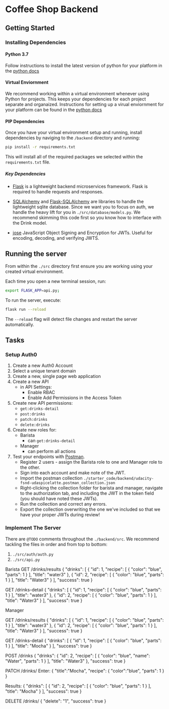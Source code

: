 # Coffee Shop Backend

## Getting Started

### Installing Dependencies

#### Python 3.7

Follow instructions to install the latest version of python for your platform in the [python docs](https://docs.python.org/3/using/unix.html#getting-and-installing-the-latest-version-of-python)

#### Virtual Enviornment

We recommend working within a virtual environment whenever using Python for projects. This keeps your dependencies for each project separate and organaized. Instructions for setting up a virual enviornment for your platform can be found in the [python docs](https://packaging.python.org/guides/installing-using-pip-and-virtual-environments/)

#### PIP Dependencies

Once you have your virtual environment setup and running, install dependencies by naviging to the `/backend` directory and running:

```bash
pip install -r requirements.txt
```

This will install all of the required packages we selected within the `requirements.txt` file.

##### Key Dependencies

- [Flask](http://flask.pocoo.org/)  is a lightweight backend microservices framework. Flask is required to handle requests and responses.

- [SQLAlchemy](https://www.sqlalchemy.org/) and [Flask-SQLAlchemy](https://flask-sqlalchemy.palletsprojects.com/en/2.x/) are libraries to handle the lightweight sqlite database. Since we want you to focus on auth, we handle the heavy lift for you in `./src/database/models.py`. We recommend skimming this code first so you know how to interface with the Drink model.

- [jose](https://python-jose.readthedocs.io/en/latest/) JavaScript Object Signing and Encryption for JWTs. Useful for encoding, decoding, and verifying JWTS.

## Running the server

From within the `./src` directory first ensure you are working using your created virtual environment.

Each time you open a new terminal session, run:

```bash
export FLASK_APP=api.py;
```

To run the server, execute:

```bash
flask run --reload
```

The `--reload` flag will detect file changes and restart the server automatically.

## Tasks

### Setup Auth0

1. Create a new Auth0 Account
2. Select a unique tenant domain
3. Create a new, single page web application
4. Create a new API
    - in API Settings:
        - Enable RBAC
        - Enable Add Permissions in the Access Token
5. Create new API permissions:
    - `get:drinks-detail`
    - `post:drinks`
    - `patch:drinks`
    - `delete:drinks`
6. Create new roles for:
    - Barista
        - can `get:drinks-detail`
    - Manager
        - can perform all actions
7. Test your endpoints with [Postman](https://getpostman.com). 
    - Register 2 users - assign the Barista role to one and Manager role to the other.
    - Sign into each account and make note of the JWT.
    - Import the postman collection `./starter_code/backend/udacity-fsnd-udaspicelatte.postman_collection.json`
    - Right-clicking the collection folder for barista and manager, navigate to the authorization tab, and including the JWT in the token field (you should have noted these JWTs).
    - Run the collection and correct any errors.
    - Export the collection overwriting the one we've included so that we have your proper JWTs during review!

### Implement The Server

There are `@TODO` comments throughout the `./backend/src`. We recommend tackling the files in order and from top to bottom:

1. `./src/auth/auth.py`
2. `./src/api.py`

Barista
GET /drinks/results
{
  "drinks": [
    {
      "id": 1,
      "recipe": [
        {
          "color": "blue",
          "parts": 1
        }
      ],
      "title": "water3"
    },
    {
      "id": 2,
      "recipe": [
        {
          "color": "blue",
          "parts": 1
        }
      ],
      "title": "Water3"
    }
  ],
  "success": true
}

GET /drinks-detail
{
  "drinks": [
    {
      "id": 1,
      "recipe": [
        {
          "color": "blue",
          "parts": 1
        }
      ],
      "title": "water3"
    },
    {
      "id": 2,
      "recipe": [
        {
          "color": "blue",
          "parts": 1
        }
      ],
      "title": "Water3"
    }
  ],
  "success": true
}

Manager

GET /drinks/results
{
  "drinks": [
    {
      "id": 1,
      "recipe": [
        {
          "color": "blue",
          "parts": 1
        }
      ],
      "title": "water3"
    },
    {
      "id": 2,
      "recipe": [
        {
          "color": "blue",
          "parts": 1
        }
      ],
      "title": "Water3"
    }
  ],
  "success": true
}

GET /drinks-detail
{
  "drinks": [
    {
      "id": 1,
      "recipe": [
        {
          "color": "blue",
          "parts": 1
        }
      ],
      "title": "Mocha"
    }
  ],
  "success": true
}


POST /drinks
{
  "drinks": {
    "id": 2,
    "recipe": [
      {
        "color": "blue",
        "name": "Water",
        "parts": 1
      }
    ],
    "title": "Water3"
  },
  "success": true
}

PATCH /drinks/<id>
Enter:
{
	"title":"Mocha",
	"recipe": {
		"color":"blue",
		"parts": 1
	}
}

Results:
{
  "drinks": [
    {
      "id": 2,
      "recipe": [
        {
          "color": "blue",
          "parts": 1
        }
      ],
      "title": "Mocha"
    }
  ],
  "success": true
}

DELETE /drinks/<id>
{
  "delete": "1",
  "success": true
}